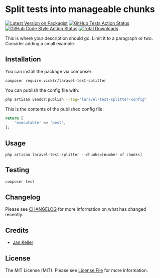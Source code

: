 # Split tests into manageable chunks

[![Latest Version on Packagist](https://img.shields.io/packagist/v/vicklr/laravel-test-splitter.svg?style=flat-square)](https://packagist.org/packages/vicklr/laravel-test-splitter)
[![GitHub Tests Action Status](https://img.shields.io/github/actions/workflow/status/vicklr/laravel-test-splitter/run-tests.yml?branch=main&label=tests&style=flat-square)](https://github.com/vicklr/laravel-test-splitter/actions?query=workflow%3Arun-tests+branch%3Amain)
[![GitHub Code Style Action Status](https://img.shields.io/github/actions/workflow/status/vicklr/laravel-test-splitter/fix-php-code-style-issues.yml?branch=main&label=code%20style&style=flat-square)](https://github.com/vicklr/laravel-test-splitter/actions?query=workflow%3A"Fix+PHP+code+style+issues"+branch%3Amain)
[![Total Downloads](https://img.shields.io/packagist/dt/vicklr/laravel-test-splitter.svg?style=flat-square)](https://packagist.org/packages/vicklr/laravel-test-splitter)

This is where your description should go. Limit it to a paragraph or two. Consider adding a small example.

## Installation

You can install the package via composer:

```bash
composer require vicklr/laravel-test-splitter
```

You can publish the config file with:

```bash
php artisan vendor:publish --tag="laravel-test-splitter-config"
```

This is the contents of the published config file:

```php
return [
    'executable' => 'pest',
];
```
## Usage

```
php artisan laravel-test-splitter --chunks=[number of chunks] 
```

## Testing

```bash
composer test
```

## Changelog

Please see [CHANGELOG](CHANGELOG.md) for more information on what has changed recently.

## Credits

- [Jan Keller](https://github.com/4309700+MithrandirDK)

## License

The MIT License (MIT). Please see [License File](LICENSE.md) for more information.
